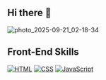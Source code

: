## Hi there 👋

![photo_2025-09-21_02-18-34](https://github.com/user-attachments/assets/b06ad3cb-2e6e-4779-9384-9549f3238038)

## Front-End Skills

[![HTML](https://img.shields.io/badge/HTML-E34F26?logo=html5&logoColor=white)](https://developer.mozilla.org/en-US/docs/Web/HTML)
[![CSS](https://img.shields.io/badge/CSS-1572B6?logo=css3&logoColor=white)](https://developer.mozilla.org/en-US/docs/Web/CSS)
[![JavaScript](https://img.shields.io/badge/JavaScript-F7DF1E?logo=javascript&logoColor=black)](https://developer.mozilla.org/en-US/docs/Web/JavaScript)
